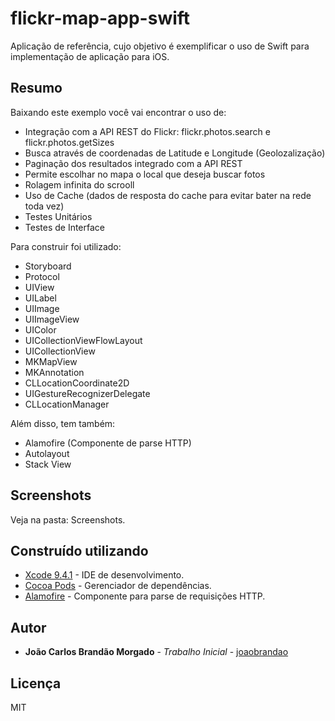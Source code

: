# flickr-map-app-swift
 Aplicação de referência, cujo objetivo é exemplificar o uso de Swift para implementação de aplicação para iOS.
 
## Resumo

Baixando este exemplo você vai encontrar o uso de:
 - Integração com a API REST do Flickr: flickr.photos.search e flickr.photos.getSizes
 - Busca através de coordenadas de Latitude e Longitude (Geolozalização)
 - Paginação dos resultados integrado com a API REST
 - Permite escolhar no mapa o local que deseja buscar fotos
 - Rolagem infinita do scrooll
 - Uso de Cache (dados de resposta do cache para evitar bater na rede toda vez)
 - Testes Unitários
 - Testes de Interface

Para construir foi utilizado:

 - Storyboard
 - Protocol
 - UIView
 - UILabel
 - UIImage
 - UIImageView
 - UIColor
 - UICollectionViewFlowLayout
 - UICollectionView
 - MKMapView
 - MKAnnotation
 - CLLocationCoordinate2D
 - UIGestureRecognizerDelegate
 - CLLocationManager

Além disso, tem também:
 - Alamofire (Componente de parse HTTP)
 - Autolayout
 - Stack View

## Screenshots
Veja na pasta: Screenshots.

## Construído utilizando

* [Xcode 9.4.1](https://developer.apple.com/xcode) - IDE de desenvolvimento.
* [Cocoa Pods](https://cocoapods.org) - Gerenciador de dependências.
* [Alamofire](https://github.com/Alamofire/Alamofire) - Componente para parse de requisições HTTP.

## Autor

* **João Carlos Brandão Morgado** - *Trabalho Inicial* - [joaobrandao](https://github.com/jocabrandao)

## Licença

MIT 
